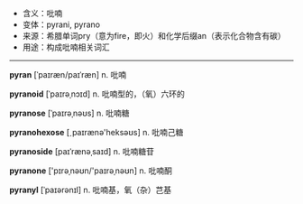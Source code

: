- <span class="definition">含义：吡喃</span>
- <span class="definition">变体：pyrani, pyrano</span>
- <span class="definition">来源：希腊单词pry（意为fire，即火）和化学后缀an（表示化合物含有碳）</span>
- <span class="definition">用途：构成吡喃相关词汇</span>

---

<span class="vocabulary">**pyran**</span> [ˈpaɪræn/paɪˈræn] n. 吡喃

<span class="vocabulary">**pyranoid**</span> [ˈpaɪrəˌnɔɪd] n. 吡喃型的，（氧）六环的

<span class="vocabulary">**pyranose**</span> [ˈpaɪrəˌnəʊs] n. 吡喃糖

<span class="vocabulary">**pyranohexose**</span> [ˏpaɪrænә'heksəʊs] n. 吡喃己糖

<span class="vocabulary">**pyranoside**</span> [paɪˈrænəˌsaɪd] n. 吡喃糖苷

<span class="vocabulary">**pyranone**</span> ['pɪrәˌnəʊn/'paɪrәˌnəʊn] n. 吡喃酮

<span class="vocabulary">**pyranyl**</span> [ˈpaɪərənɪl] n. 吡喃基，氧（杂）芑基
